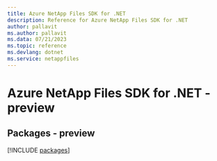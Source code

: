 ```yaml
---
title: Azure NetApp Files SDK for .NET
description: Reference for Azure NetApp Files SDK for .NET
author: pallavit
ms.author: pallavit
ms.data: 07/21/2023
ms.topic: reference
ms.devlang: dotnet
ms.service: netappfiles
---
```

# Azure NetApp Files SDK for .NET - preview
## Packages - preview
[!INCLUDE [packages](netapp-files-index.md)]